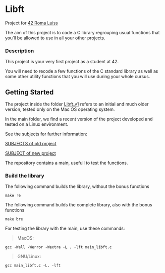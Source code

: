 # Libft

Project for [42 Roma Luiss](https://42roma.it/) 

The aim of this project is to code a C library regrouping usual functions that you’ll be allowed to use in all your other projects.

### Description

This project is your very first project as a student at 42.

You will need to recode a few functions of the C standard library as well as some other utility functions
that you will use during your whole cursus.

## Getting Started

The project inside the folder [Libft_v1](Libft_v1) refers to an initial and much older version, tested only on the Mac OS operating system.

In the main folder, we find a recent version of the project developed and tested on a Linux environment.

See the subjects for further information:

[SUBJECTS of old project](Resources/Libft_v1)

[SUBJECT of new project](Resources)

The repository contains a main, usefull to test the functions.

### Build the library

The following command builds the library, without the bonus functions
```
make re
```


The following command builds the complete library, also with the bonus functions
```
make bre
```


For testing the library with the main, use these commands:

>MacOS:
```
gcc -Wall -Werror -Wextra -L . -lft main_libft.c
```

>GNU/Linux:
```
gcc main_libft.c -L. -lft
```
